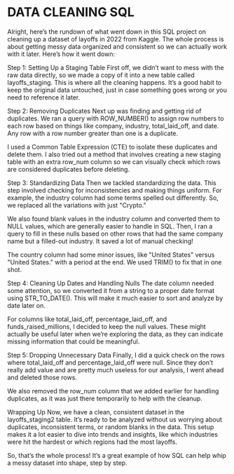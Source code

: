 # DATA CLEANING SQL
Alright, here’s the rundown of what went down in this SQL project on cleaning up a dataset of layoffs in 2022 from Kaggle. The whole process is about getting messy data organized and consistent so we can actually work with it later. Here’s how it went down:

Step 1: Setting Up a Staging Table
First off, we didn’t want to mess with the raw data directly, so we made a copy of it into a new table called layoffs_staging. This is where all the cleaning happens. It’s a good habit to keep the original data untouched, just in case something goes wrong or you need to reference it later.

Step 2: Removing Duplicates
Next up was finding and getting rid of duplicates. We ran a query with ROW_NUMBER() to assign row numbers to each row based on things like company, industry, total_laid_off, and date. Any row with a row number greater than one is a duplicate.

I used a Common Table Expression (CTE) to isolate these duplicates and delete them. I also tried out a method that involves creating a new staging table with an extra row_num column so we can visually check which rows are considered duplicates before deleting.

Step 3: Standardizing Data
Then we tackled standardizing the data. This step involved checking for inconsistencies and making things uniform. For example, the industry column had some terms spelled out differently. So, we replaced all the variations with just "Crypto."

We also found blank values in the industry column and converted them to NULL values, which are generally easier to handle in SQL. Then, I ran a query to fill in these nulls based on other rows that had the same company name but a filled-out industry. It saved a lot of manual checking!

The country column had some minor issues, like "United States" versus "United States." with a period at the end. We used TRIM() to fix that in one shot.

Step 4: Cleaning Up Dates and Handling Nulls
The date column needed some attention, so we converted it from a string to a proper date format using STR_TO_DATE(). This will make it much easier to sort and analyze by date later on.

For columns like total_laid_off, percentage_laid_off, and funds_raised_millions, I decided to keep the null values. These might actually be useful later when we’re exploring the data, as they can indicate missing information that could be meaningful.

Step 5: Dropping Unnecessary Data
Finally, I did a quick check on the rows where total_laid_off and percentage_laid_off were null. Since they don’t really add value and are pretty much useless for our analysis, I went ahead and deleted those rows.

We also removed the row_num column that we added earlier for handling duplicates, as it was just there temporarily to help with the cleanup.

Wrapping Up
Now, we have a clean, consistent dataset in the layoffs_staging2 table. It’s ready to be analyzed without us worrying about duplicates, inconsistent terms, or random blanks in the data. This setup makes it a lot easier to dive into trends and insights, like which industries were hit the hardest or which regions had the most layoffs.

So, that’s the whole process! It’s a great example of how SQL can help whip a messy dataset into shape, step by step.






